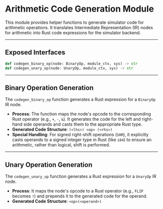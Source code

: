 # Arithmetic Code Generation Module

This module provides helper functions to generate simulator code for arithmetic operations. It translates Intermediate Representation (IR) nodes for arithmetic into Rust code expressions for the simulator backend.

-----

## Exposed Interfaces

```python
def codegen_binary_op(node: BinaryOp, module_ctx, sys) -> str
def codegen_unary_op(node: UnaryOp, module_ctx, sys) -> str
```

-----

## Binary Operation Generation

The `codegen_binary_op` function generates a Rust expression for a `BinaryOp` IR node.

  * **Process**: The function maps the node's opcode to the corresponding Rust operator (e.g., `+`, `-`, `&`). It generates the code for the left and right-hand side operands and casts them to the appropriate Rust type.
  * **Generated Code Structure**: `(<lhs>) <op> (<rhs>)`
  * **Special Handling**: For signed right-shift operations (`SHR`), it explicitly casts operands to a signed integer type in Rust (like `i64`) to ensure an arithmetic, rather than logical, shift is performed.

-----

## Unary Operation Generation

The `codegen_unary_op` function generates a Rust expression for a `UnaryOp` IR node.

  * **Process**: It maps the node's opcode to a Rust operator (e.g., `FLIP` becomes `!`) and prepends it to the generated code for the operand.
  * **Generated Code Structure**: `<op>(<operand>)`
